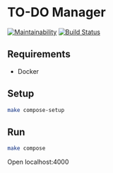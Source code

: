 # TO-DO Manager

[![Maintainability](https://api.codeclimate.com/v1/badges/063eaca74e893f41944c/maintainability)](https://codeclimate.com/github/igorpost92/backend-project-lvl4/maintainability)
[![Build Status](https://travis-ci.org/igorpost92/backend-project-lvl4.svg?branch=master)](https://travis-ci.org/igorpost92/backend-project-lvl4)

## Requirements

* Docker

## Setup

```sh
make compose-setup
```

## Run

```sh
make compose
```

Open localhost:4000

